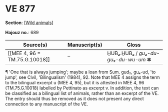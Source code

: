 # VE 877

**Section**: [[Wild animals]]

**Hajouz no.**: 689

|           Source(s)           | Manuscript(s) |                  Gloss                   |
| ----------------------------- | ------------- | ---------------------------------------- |
| [[MEE 4, 96 = TM.75.G.10018]] | –             | ḪUB₂.ḪUB₂ / *gu*₂-*du-gu*₂-*du-wu-um* ✽ |

¶ 'One that is always jumping'; maybe a loan from Sum. gud₂, gu₄-ud, 'to jump', see Civil, 'Bilingualism' (1984), 92. Note that MEE 4 assigns the term to the bilingual excerpt u (MEE 4, 95), but it is attested in MEE 4, 96 (TM.75.G.10018) labelled by Pettinato as excerpt v. In addition, the text can be classified as a bilingual list of animals, rather than an excerpt of the VE. The entry should thus be removed as it does not present any direct connection to any manuscript of the VE. 

[//begin]: # "Autogenerated link references for markdown compatibility"
[Wild animals]: <Wild animals> "Wild animals"
[//end]: # "Autogenerated link references"